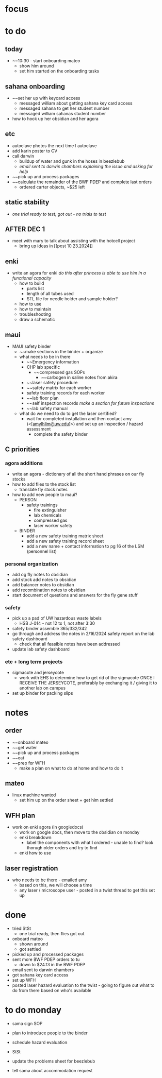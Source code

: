 # focus

# to do
## today
- ~~10:30 - start onboarding mateo
	- show him around
	- set him started on the onboarding tasks
## sahana onboarding
- ~~set her up with keycard access
	- messaged william about getting sahana key card access
	- messaged sahana to get her student number
	- messaged william sahanas student number
- how to hook up her obsidian and her agora
## etc
- autoclave photos the next time I autoclave
- add karin poster to CV
- call darwin 
	- buildup of water and gunk in the hoses in beezlebub 
	- *email sent to darwin chambers explaining the issue and asking for help*
- ~~pick up and process packages
- ~~calculate the remainder of the BWF PDEP and complete last orders
	- ordered carter objects, ~$25 left
## static stability
- *one trial ready to test, got out - no trials to test*
## AFTER DEC 1
- meet with mary to talk about assisting with the hotcell project
	- bring up ideas in [[post 10.23.2024]]
## enki
- write an agora for enki *do this after princess is able to use him in a functional capacity*
	- how to build 
		- parts list
		- length of all tubes used
		- STL file for needle holder and sample holder?
	- how to use
	- how to maintain
	- troubleshooting
	- draw a schematic
## maui
- MAUI safety binder
	- ~~make sections in the binder + organize
	- what needs to be in there 
		- ~~Emergency information
		- CHP lab specific
			- ~~compressed gas SOPs
				- ~~carbogen in saline notes from akira
		- ~~laser safety procedure 
		- ~~safety matrix for each worker
		- safety training records for each worker
		- ~~lab floor plan
		- ~~self inspection records *make a section for future inspections*
		- ~~lab safety manual
	- what do we need to do to get the laser certified?
		- wait for completed installation and then contact amy (<[amylhlim@uw.edu]>) and set up an inspection / hazard assessment 
			- complete the safety binder
## C priorities 
### agora additions
- write an agora - dictionary of all the short hand phrases on our fly stocks
- how to add flies to the stock list
	- translate fly stock notes
- how to add new people to maui?
	- PERSON
		- safety trainings
			- fire extinguisher
			- lab chemicals
			- compressed gas
			- laser worker safety
	- BINDER
		- add a new safety training matrix sheet
		- add a new safety training record sheet
		- add a new name + contact information to pg 16 of the LSM (personnel list)
### personal organization
- add og fly notes to obsidian
- add stock add notes to obsidian
- add balancer notes to obsidian
- add recombination notes to obsidian
- start document of questions and answers for the fly gene stuff
### safety
- pick up a pad of UW hazardous waste labels 
	- HSB J-014 - not 12 to 1, not after 3:30
- safety binder assemble 365/332/342
- go through and address the notes in 2/16/2024 safety report on the lab safety dashboard
	- check that all feasible notes have been addressed
- update lab safety dashboard
### etc + long term projects
- sigmacote and jerseycote
	- work with EHS to determine how to get rid of the sigmacote ONCE I RECEIVE THE JERSEYCOTE, preferably by exchanging it / giving it to another lab on campus
- set up binder for packing slips

# notes
## order
- ~~onboard mateo
- ~~get water
- ~~pick up and process packages
- ~~eat
- ~~prep for WFH 
	- make a plan on what to do at home and how to do it
## mateo
- linux machine wanted
	- set him up on the order sheet + get him settled

## WFH plan
- work on enki agora (in googledocs)
	- work on google docs, then move to the obsidian on monday
	- enki breakdown 
		- label the components with what I ordered - unable to find? look thorugh older orders and try to find
	- enki how to use
## laser registration
- who needs to be there - emailed amy 
	- based on this, we will choose a time
	- any laser / microscope user - posted in a twist thread to get this set up
# done
- tried StSt
	- one trial ready, then flies got out
- onboard mateo
	- shown around
	- got settled
- picked up and processed packages
- sent more BWF PDEP orders to tu
	- down to $24.13 in the BWF PDEP
- email sent to darwin chambers
- got sahana key card access
- set up WFH
- posted laser hazard evaluation to the twist - going to figure out what to do from there based on who's available
# to do monday
- sama sign SOP
- plan to introduce people to the binder 
- schedule hazard evaluation

- StSt

- update the problems sheet for beezlebub

- tell sama about accommodation request